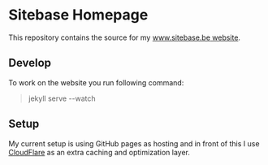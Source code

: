 # Sitebase Homepage
This repository contains the source for my [www.sitebase.be website](https://www.sitebase.be).

## Develop
To work on the website you run following command:

>jekyll serve --watch

## Setup
My current setup is using GitHub pages as hosting and in front of this I use [CloudFlare](https://cloudflare.com) as an extra caching and optimization layer.

